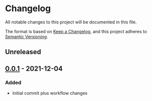 # Changelog
All notable changes to this project will be documented in this file.

The format is based on [Keep a Changelog](https://keepachangelog.com/en/1.0.0/), and this project adheres to [Semantic Versioning](https://semver.org/spec/v2.0.0.html).

## Unreleased

## [0.0.1] - 2021-12-04
### Added
- Initial commit plus workflow changes


[0.0.1]: https://github.com/namuan/pypackage-auto-publish/tree/0.0.1
